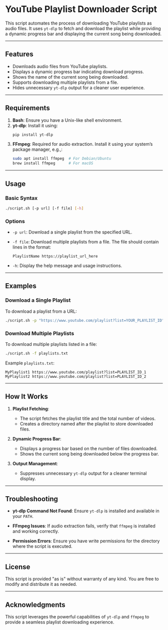 # YouTube Playlist Downloader Script

This script automates the process of downloading YouTube playlists as audio files. It uses `yt-dlp` to fetch and download the playlist while providing a dynamic progress bar and displaying the current song being downloaded.

---

## Features

- Downloads audio files from YouTube playlists.
- Displays a dynamic progress bar indicating download progress.
- Shows the name of the current song being downloaded.
- Supports downloading multiple playlists from a file.
- Hides unnecessary `yt-dlp` output for a cleaner user experience.

---

## Requirements

1. **Bash**: Ensure you have a Unix-like shell environment.
2. **yt-dlp**: Install it using:
   ```bash
   pip install yt-dlp
   ```
3. **FFmpeg**: Required for audio extraction. Install it using your system’s package manager, e.g.,:
   ```bash
   sudo apt install ffmpeg  # For Debian/Ubuntu
   brew install ffmpeg      # For macOS
   ```

---

## Usage

### Basic Syntax

```bash
./script.sh [-p url] [-f file] [-h]
```

### Options

- `-p url`:
  Download a single playlist from the specified URL.

- `-f file`:
  Download multiple playlists from a file. The file should contain lines in the format:

  ```
  PlaylistName https://playlist_url_here
  ```

- `-h`:
  Display the help message and usage instructions.

---

## Examples

### Download a Single Playlist

To download a playlist from a URL:

```bash
./script.sh -p "https://www.youtube.com/playlist?list=YOUR_PLAYLIST_ID"
```

### Download Multiple Playlists

To download multiple playlists listed in a file:

```bash
./script.sh -f playlists.txt
```

Example `playlists.txt`:

```
MyPlaylist1 https://www.youtube.com/playlist?list=PLAYLIST_ID_1
MyPlaylist2 https://www.youtube.com/playlist?list=PLAYLIST_ID_2
```

---

## How It Works

1. **Playlist Fetching**:

   - The script fetches the playlist title and the total number of videos.
   - Creates a directory named after the playlist to store downloaded files.

2. **Dynamic Progress Bar**:

   - Displays a progress bar based on the number of files downloaded.
   - Shows the current song being downloaded below the progress bar.

3. **Output Management**:

   - Suppresses unnecessary `yt-dlp` output for a cleaner terminal display.

---

## Troubleshooting

- **yt-dlp Command Not Found**:
  Ensure `yt-dlp` is installed and available in your `PATH`.

- **FFmpeg Issues**:
  If audio extraction fails, verify that `ffmpeg` is installed and working correctly.

- **Permission Errors**:
  Ensure you have write permissions for the directory where the script is executed.

---

## License

This script is provided "as is" without warranty of any kind. You are free to modify and distribute it as needed.

---

## Acknowledgments

This script leverages the powerful capabilities of `yt-dlp` and `ffmpeg` to provide a seamless playlist downloading experience.

